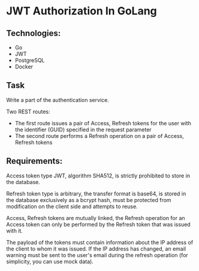 # JWT Authorization In GoLang 

## Technologies:

* Go
* JWT
* PostgreSQL
* Docker

## Task

Write a part of the authentication service.

Two REST routes:
* The first route issues a pair of Access, Refresh tokens for the user with the identifier (GUID) specified in the request parameter
* The second route performs a Refresh operation on a pair of Access, Refresh tokens

## Requirements:

Access token type JWT, algorithm SHA512, is strictly prohibited to store in the database.

Refresh token type is arbitrary, the transfer format is base64, is stored in the database exclusively as a bcrypt hash, must be protected from modification on the client side and attempts to reuse.

Access, Refresh tokens are mutually linked, the Refresh operation for an Access token can only be performed by the Refresh token that was issued with it.

The payload of the tokens must contain information about the IP address of the client to whom it was issued. If the IP address has changed, an email warning must be sent to the user's email during the refresh operation (for simplicity, you can use mock data).
